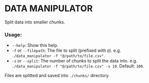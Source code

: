 # DATA MANIPULATOR

Split data into smaller chunks.

### Usage:

- `--help`: Show this help.
- `-f` or `--filepath`: The file to split (prefixed with `@`). e.g. `./data_manipulator -f "@/path/to/file.csv"`.
- `-s` or `--split`: The number of chunks to split the data into. e.g. `./data_manipulator -f "@/path/to/file.csv" -s 10`. Default: `100`.

Files are splitted and saved into `./chunks/` directory.